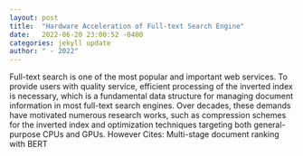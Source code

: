 ```yaml
---
layout: post
title:  "Hardware Acceleration of Full-text Search Engine"
date:   2022-06-20 23:00:52 -0400
categories: jekyll update
author: " - 2022"
---
```

Full-text search is one of the most popular and important web services. To provide users with quality service, efficient processing of the inverted index is necessary, which is a fundamental data structure for managing document information in most full-text search engines. Over decades, these demands have motivated numerous research works, such as compression schemes for the inverted index and optimization techniques targeting both general-purpose CPUs and GPUs. However 
Cites: Multi-stage document ranking with BERT